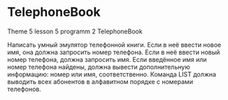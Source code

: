 # TelephoneBook
Theme 5 lesson 5 programm 2 TelephoneBook
 
 Написать умный эмулятор телефонной книги. Если в неё ввести новое имя, она должна запросить номер телефона. Если в неё ввести новый номер телефона, должна запросить имя. Если введённое имя или номер телефона найдены, должна вывести дополнительную информацию: номер или имя, соответственно. Команда LIST должна выводить всех абонентов в алфавитном порядке с номерами телефонов.
